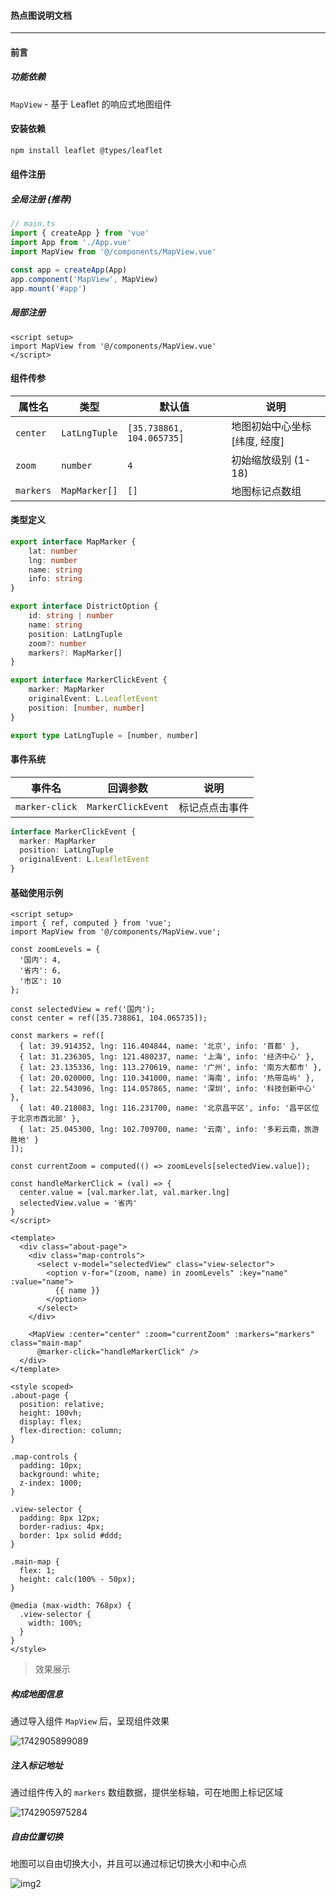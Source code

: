 #### 热点图说明文档

***

#### 前言

##### 功能依赖

`MapView` - 基于 Leaflet 的响应式地图组件

#### 安装依赖

```bash
npm install leaflet @types/leaflet
```

#### 组件注册

##### 全局注册 (推荐)
```typescript
// main.ts
import { createApp } from 'vue'
import App from './App.vue'
import MapView from '@/components/MapView.vue'

const app = createApp(App)
app.component('MapView', MapView)
app.mount('#app')
```

##### 局部注册
```vue
<script setup>
import MapView from '@/components/MapView.vue'
</script>
```

#### 组件传参

| 属性名             | 类型                     | 默认值                    | 说明                          |
| ------------------ | ------------------------ | ------------------------- | ----------------------------- |
| `center`           | `LatLngTuple`            | `[35.738861, 104.065735]` | 地图初始中心坐标 [纬度, 经度] |
| `zoom`             | `number`                 | `4`                       | 初始缩放级别 (1-18)           |
| `markers`          | `MapMarker[]`            | `[]`                      | 地图标记点数组                |

#### 类型定义

```typescript
export interface MapMarker {
    lat: number
    lng: number
    name: string
    info: string
}

export interface DistrictOption {
    id: string | number
    name: string
    position: LatLngTuple
    zoom?: number
    markers?: MapMarker[]
}

export interface MarkerClickEvent {
    marker: MapMarker
    originalEvent: L.LeafletEvent
    position: [number, number]
}

export type LatLngTuple = [number, number]

```

#### 事件系统

| 事件名         | 回调参数           | 说明           |
| -------------- | ------------------ | -------------- |
| `marker-click` | `MarkerClickEvent` | 标记点点击事件 |

```typescript
interface MarkerClickEvent {
  marker: MapMarker
  position: LatLngTuple
  originalEvent: L.LeafletEvent
}
```

#### 基础使用示例

```vue
<script setup>
import { ref, computed } from 'vue';
import MapView from '@/components/MapView.vue';

const zoomLevels = {
  '国内': 4,
  '省内': 6,
  '市区': 10
};

const selectedView = ref('国内');
const center = ref([35.738861, 104.065735]);

const markers = ref([
  { lat: 39.914352, lng: 116.404844, name: '北京', info: '首都' },
  { lat: 31.236305, lng: 121.480237, name: '上海', info: '经济中心' },
  { lat: 23.135336, lng: 113.270619, name: '广州', info: '南方大都市' },
  { lat: 20.020000, lng: 110.341000, name: '海南', info: '热带岛屿' },
  { lat: 22.543096, lng: 114.057865, name: '深圳', info: '科技创新中心' },
  { lat: 40.218083, lng: 116.231700, name: '北京昌平区', info: '昌平区位于北京市西北部' },
  { lat: 25.045300, lng: 102.709700, name: '云南', info: '多彩云南，旅游胜地' }
]);

const currentZoom = computed(() => zoomLevels[selectedView.value]);

const handleMarkerClick = (val) => {
  center.value = [val.marker.lat, val.marker.lng]
  selectedView.value = '省内'
}
</script>

<template>
  <div class="about-page">
    <div class="map-controls">
      <select v-model="selectedView" class="view-selector">
        <option v-for="(zoom, name) in zoomLevels" :key="name" :value="name">
          {{ name }}
        </option>
      </select>
    </div>

    <MapView :center="center" :zoom="currentZoom" :markers="markers" class="main-map"
      @marker-click="handleMarkerClick" />
  </div>
</template>

<style scoped>
.about-page {
  position: relative;
  height: 100vh;
  display: flex;
  flex-direction: column;
}

.map-controls {
  padding: 10px;
  background: white;
  z-index: 1000;
}

.view-selector {
  padding: 8px 12px;
  border-radius: 4px;
  border: 1px solid #ddd;
}

.main-map {
  flex: 1;
  height: calc(100% - 50px);
}

@media (max-width: 768px) {
  .view-selector {
    width: 100%;
  }
}
</style>

```

> 效果展示

##### 构成地图信息

通过导入组件 `MapView` 后，呈现组件效果

![1742905899089](assets/1742905899089.png)

##### 注入标记地址

通过组件传入的 `markers` 数组数据，提供坐标轴，可在地图上标记区域

![1742905975284](assets/1742905975284.png)

##### 自由位置切换

地图可以自由切换大小，并且可以通过标记切换大小和中心点

![img2](assets/1.gif)